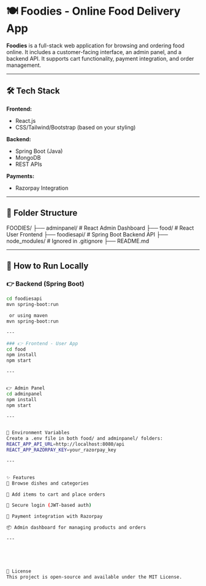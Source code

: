 # 🍽️ Foodies - Online Food Delivery App

**Foodies** is a full-stack web application for browsing and ordering food online. It includes a customer-facing interface, an admin panel, and a backend API. It supports cart functionality, payment integration, and order management.

---

## 🛠️ Tech Stack

**Frontend:**
- React.js
- CSS/Tailwind/Bootstrap (based on your styling)

**Backend:**
- Spring Boot (Java)
- MongoDB
- REST APIs

**Payments:**
- Razorpay Integration

---

## 📁 Folder Structure

FOODIES/
├── adminpanel/ # React Admin Dashboard
├── food/ # React User Frontend
├── foodiesapi/ # Spring Boot Backend API
├── node_modules/ # Ignored in .gitignore
├── README.md


---

## 🚀 How to Run Locally

### 👉 Backend (Spring Boot)
```bash
cd foodiesapi
mvn spring-boot:run

 or using maven
mvn spring-boot:run

---

### 👉 Frontend - User App
cd food
npm install
npm start

---


👉 Admin Panel
cd adminpanel
npm install
npm start

---


🔐 Environment Variables
Create a .env file in both food/ and adminpanel/ folders:
REACT_APP_API_URL=http://localhost:8080/api
REACT_APP_RAZORPAY_KEY=your_razorpay_key

---


✨ Features
🍱 Browse dishes and categories

🛒 Add items to cart and place orders

🔐 Secure login (JWT-based auth)

🧾 Payment integration with Razorpay

📦 Admin dashboard for managing products and orders

---





📜 License
This project is open-source and available under the MIT License.

